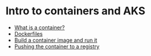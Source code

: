 # Intro to containers and AKS

- [What is a container?](/Define)
- [Dockerfiles](/Dockerfiles)
- [Build a container image and run it](/Build)
- [Pushing the container to a registry](/Push)